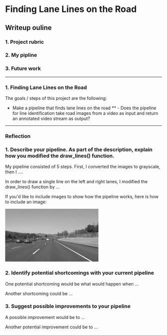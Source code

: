 # **Finding Lane Lines on the Road** 

## Writeup ouline

### 1. Project rubric
### 2. My pipline
### 3. Future work

---

### **1. Finding Lane Lines on the Road**

The goals / steps of this project are the following:
* Make a pipeline that finds lane lines on the road 
** - Does the pipeline for line identification take road images from a video as input and return an annotated video stream as output?


[//]: # (Image References)

[image1]: ./examples/grayscale.jpg "Grayscale"

---

### Reflection

### 1. Describe your pipeline. As part of the description, explain how you modified the draw_lines() function.

My pipeline consisted of 5 steps. First, I converted the images to grayscale, then I .... 

In order to draw a single line on the left and right lanes, I modified the draw_lines() function by ...

If you'd like to include images to show how the pipeline works, here is how to include an image: 

![alt text][image1]


### 2. Identify potential shortcomings with your current pipeline


One potential shortcoming would be what would happen when ... 

Another shortcoming could be ...


### 3. Suggest possible improvements to your pipeline

A possible improvement would be to ...

Another potential improvement could be to ...
